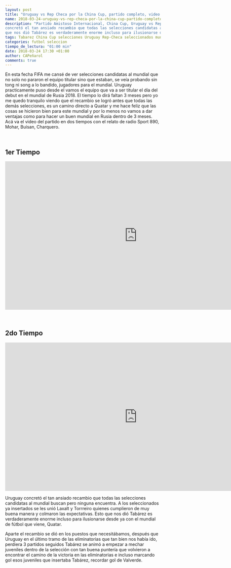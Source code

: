 ```yaml
---
layout: post
title: "Uruguay vs Rep Checa por la China Cup, partido completo, video: SPORT TV, audio: Sport 890"
name: 2018-03-24-uruguay-vs-rep-checa-por-la-china-cup-partido-completo-video-sport-tv-audio-sport-890
description: "Partido Amistoso Internacional, China Cup, Uruguay vs Rep Checa, transmición de SPORT TV (Portugal) con audio del relato de Mohar y los comentarios de Buisán y Charquero por radio Sport 890, el relato moderno. Uruguay
concretó el tan ansiado recambio que todas las selecciones candidatas al mundial buscan pero ninguna encuentra. A los seleccionados ya insertados se les unió Laxalt y Torrreiro quienes cumplieron de muy buena manera y colmaron las expectativas. Esto
que nos dió Tabárez es verdaderamente enorme incluso para ilusionarse desde ya con el mundial de fútbol que viene, Quatar."
tags: Tabarez China Cup selecciones Uruguay Rep-Checa seleccionados mundial futbol partido amistoso internacional Laxalt Torreiro Valverde
categories: futbol seleccion
tiempo_de_lectura: "01:00 min"
date: 2018-03-24 17:30 +01:00
author: CAPeñarol
comments: true
---
```


En esta fecha FIFA me cansé de ver selecciones candidatas al mundial que no solo no pararon el equipo titular sino que estaban, se veía probando sin tong ni song a lo bandido, jugadores para el mundial. Uruguay practicamente puso desde el vamos el 
equipo que va a ser titular el día del debut en el mundial de Rusia 2018. El tiempo lo dirá faltan 3 meses pero yo me quedo tranquilo viendo que el recambio se logró antes que todas las demás selecciones, es un camino directo a Quatar
y me hace feliz que las cosas se hicieron bien para este mundial y por lo menos no vamos a dar ventajas como para hacer un buen mundial en Rusia dentro de 3 meses. Acá va el video del partido en dos tiempos con el relato de radio
Sport 890, Mohar, Buísan, Charquero.

<br>

<h2>1er Tiempo</h2>

<iframe width="854" height="480" src="https://www.youtube.com/embed/rLzhSCrrRXw" frameborder="0" allow="autoplay; encrypted-media" allowfullscreen></iframe>

<br>
<br>
<br>

<h2>2do Tiempo</h2>

<iframe width="854" height="480" src="https://www.youtube.com/embed/AXVRhh-Idv8" frameborder="0" allow="autoplay; encrypted-media" allowfullscreen></iframe>

<br>

Uruguay concretó el tan ansiado recambio que todas las selecciones candidatas al mundial buscan pero ninguna encuentra. A los seleccionados ya insertados se les unió Laxalt y Torrreiro quienes cumplieron de muy buena manera y colmaron las expectativas. Esto
que nos dió Tabárez es verdaderamente enorme incluso para ilusionarse desde ya con el mundial de fútbol que viene, Quatar.

Aparte el recambio se dió en los puestos que necesitábamos, después que Uruguay en el último tramo de las eliminatorias que tan bien nos había ido, perdiera 3 partidos seguidos Tabárez se animó a empezar a mechar juveniles dentro de la
selección con tan buena puntería que volvieron a encontrar el camino de la victoria en las eliminatorias e incluso marcando gol esos juveniles que insertaba Tabárez, recordar gol de Valverde.





